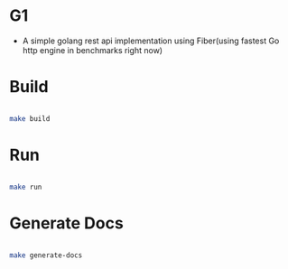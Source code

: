# G1

- A simple golang rest api implementation using Fiber(using fastest Go http engine in benchmarks right now)

# Build

```bash

make build

```

# Run

```bash

make run

```

# Generate Docs

```bash

make generate-docs

```
